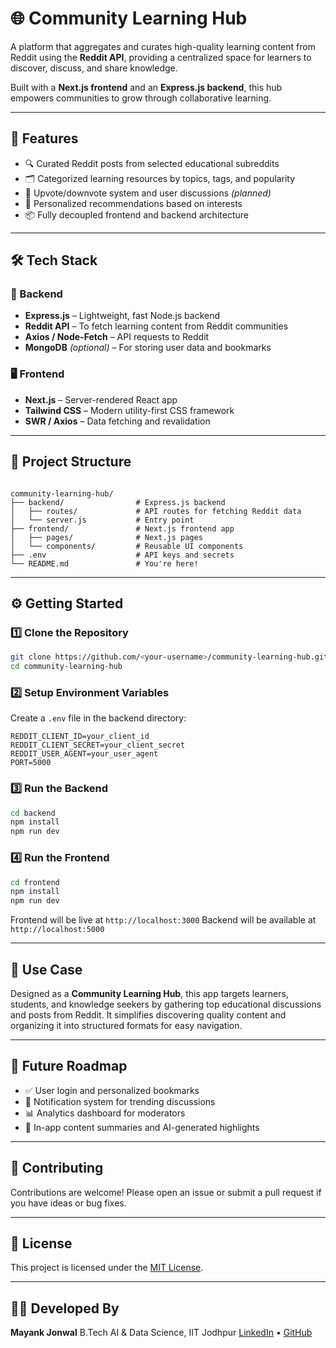 


# 🌐 Community Learning Hub

A platform that aggregates and curates high-quality learning content from Reddit using the **Reddit API**, providing a centralized space for learners to discover, discuss, and share knowledge.

Built with a **Next.js frontend** and an **Express.js backend**, this hub empowers communities to grow through collaborative learning.

---

## 🚀 Features

- 🔍 Curated Reddit posts from selected educational subreddits  
- 🗂️ Categorized learning resources by topics, tags, and popularity  
- 💬 Upvote/downvote system and user discussions *(planned)*  
- 🧠 Personalized recommendations based on interests  
- 📦 Fully decoupled frontend and backend architecture  

---

## 🛠️ Tech Stack

### 🔧 Backend

- **Express.js** – Lightweight, fast Node.js backend  
- **Reddit API** – To fetch learning content from Reddit communities  
- **Axios / Node-Fetch** – API requests to Reddit  
- **MongoDB** *(optional)* – For storing user data and bookmarks  

### 🖥️ Frontend

- **Next.js** – Server-rendered React app  
- **Tailwind CSS** – Modern utility-first CSS framework  
- **SWR / Axios** – Data fetching and revalidation  

---

## 📁 Project Structure

```

community-learning-hub/
├── backend/                # Express.js backend
│   ├── routes/             # API routes for fetching Reddit data
│   └── server.js           # Entry point
├── frontend/               # Next.js frontend app
│   ├── pages/              # Next.js pages
│   └── components/         # Reusable UI components
├── .env                    # API keys and secrets
└── README.md               # You're here!

````

---

## ⚙️ Getting Started

### 1️⃣ Clone the Repository

```bash
git clone https://github.com/<your-username>/community-learning-hub.git
cd community-learning-hub
````

### 2️⃣ Setup Environment Variables

Create a `.env` file in the backend directory:

```env
REDDIT_CLIENT_ID=your_client_id
REDDIT_CLIENT_SECRET=your_client_secret
REDDIT_USER_AGENT=your_user_agent
PORT=5000
```

### 3️⃣ Run the Backend

```bash
cd backend
npm install
npm run dev
```

### 4️⃣ Run the Frontend

```bash
cd frontend
npm install
npm run dev
```

Frontend will be live at `http://localhost:3000`
Backend will be available at `http://localhost:5000`

---

## 🧠 Use Case

Designed as a **Community Learning Hub**, this app targets learners, students, and knowledge seekers by gathering top educational discussions and posts from Reddit. It simplifies discovering quality content and organizing it into structured formats for easy navigation.

---

## 📌 Future Roadmap

* ✅ User login and personalized bookmarks
* 🔔 Notification system for trending discussions
* 📊 Analytics dashboard for moderators
* 📝 In-app content summaries and AI-generated highlights

---

## 🤝 Contributing

Contributions are welcome! Please open an issue or submit a pull request if you have ideas or bug fixes.

---

## 📄 License

This project is licensed under the [MIT License](LICENSE).

---

## 👨‍💻 Developed By

**Mayank Jonwal**
B.Tech AI & Data Science, IIT Jodhpur
[LinkedIn](https://www.linkedin.com/in/mayankjonwal) • [GitHub](https://github.com/<your-username>)




